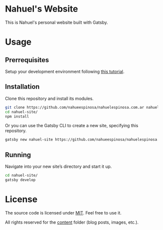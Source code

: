 # Nahuel's Website

This is Nahuel's personal website built with Gatsby.

# Usage

## Prerrequisites

Setup your development environment following [this tutorial](https://www.gatsbyjs.com/docs/tutorial/part-zero/).

## Installation

Clone this repository and install its modules.

```bash
git clone https://github.com/nahueespinosa/nahuelespinosa.com.ar nahuel-site
cd nahuel-site/
npm install
```

Or you can use the Gatsby CLI to create a new site, specifying this repository.

```bash
gatsby new nahuel-site https://github.com/nahueespinosa/nahuelespinosa.com.ar
```

## Running

Navigate into your new site’s directory and start it up.

```bash
cd nahuel-site/
gatsby develop
```

# License

The source code is licensed under [MIT](LICENSE-src). Feel free to use it.

All rights reserved for the [content](LICENSE-content) folder (blog posts, images, etc.).
